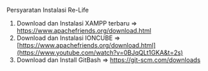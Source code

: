 Persyaratan Instalasi Re-Life

1. Download dan Instalasi XAMPP terbaru => https://www.apachefriends.org/download.html
2. Download dan Instalasi IONCUBE => [https://www.apachefriends.org/download.html](https://www.youtube.com/watch?v=0BJqQLt1GKA&t=2s)
3. Download dan Install GitBash => https://git-scm.com/downloads 
